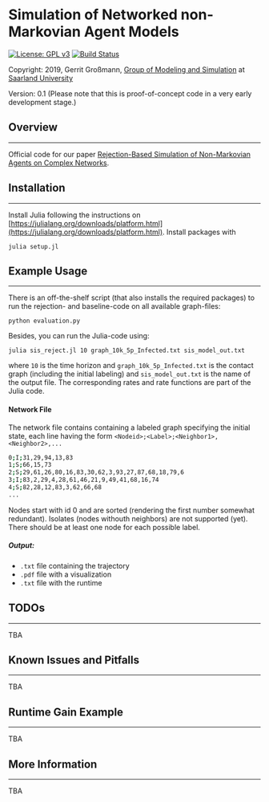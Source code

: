 
# Simulation of Networked non-Markovian Agent Models
[![License: GPL v3](https://img.shields.io/badge/License-GPL%20v3-blue.svg)](http://www.gnu.org/licenses/gpl-3.0)
[![Build Status](https://travis-ci.com/gerritgr/non-markovian-simulation.svg?branch=master)](https://travis-ci.com/gerritgr/non-markovian-simulation)

Copyright: 2019, Gerrit Großmann, [Group of Modeling and Simulation](https://mosi.uni-saarland.de/) at [Saarland University](http://www.cs.uni-saarland.de/)

Version: 0.1 (Please note that this is proof-of-concept code in a very early development stage.)
## Overview
------------------
Official code for our paper [Rejection-Based Simulation of Non-Markovian Agents on Complex Networks](https://www.researchgate.net/publication/335841274_Rejection-Based_Simulation_of_Non-Markovian_Agents_on_Complex_Networks). 

## Installation
------------------
Install Julia following the instructions on [https://julialang.org/downloads/platform.html](https://julialang.org/downloads/platform.html). 
Install packages with 
```console
julia setup.jl
```
## Example Usage
-----------------
There is an off-the-shelf script (that also installs the required packages) to run the rejection- and baseline-code on all available graph-files:

```console
python evaluation.py
```

Besides, you can run the Julia-code using:

```console
julia sis_reject.jl 10 graph_10k_5p_Infected.txt sis_model_out.txt
```
where `10` is the time horizon and `graph_10k_5p_Infected.txt` is the contact graph (including the initial labeling)
and `sis_model_out.txt` is the name of the output file.
The corresponding rates and rate functions are part of the Julia code.

#### Network File 
The network file contains containing a labeled graph specifying the initial state, each line having the form `<Nodeid>;<Label>;<Neighbor1>,<Neighbor2>,...`
```sh
0;I;31,29,94,13,83
1;S;66,15,73
2;S;29,61,26,80,16,83,30,62,3,93,27,87,68,18,79,6
3;I;83,2,29,4,28,61,46,21,9,49,41,68,16,74
4;S;82,28,12,83,3,62,66,68
...
```
Nodes start with id 0 and are sorted (rendering the first number somewhat redundant). 
Isolates (nodes withouth neighbors) are not supported (yet). 
There should be at least one node for each possible label. 

##### Output:
- `.txt` file containing the trajectory
- `.pdf` file with a visualization
- `.txt` file with the runtime

## TODOs
------------------
TBA


## Known Issues and Pitfalls
------------------
TBA

## Runtime Gain Example
------------------
TBA

## More Information
------------------
TBA

